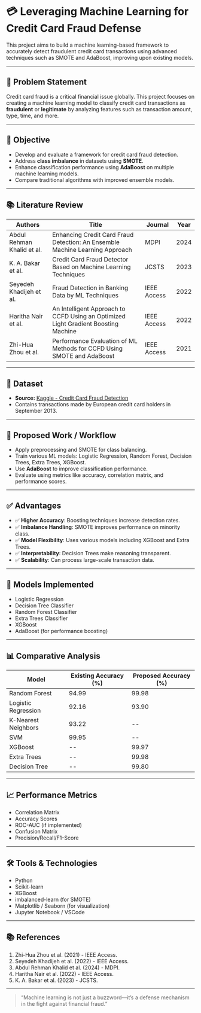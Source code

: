 # 💳 Leveraging Machine Learning for Credit Card Fraud Defense

This project aims to build a machine learning-based framework to accurately detect fraudulent credit card transactions using advanced techniques such as SMOTE and AdaBoost, improving upon existing models.

---

## 📌 Problem Statement

Credit card fraud is a critical financial issue globally. This project focuses on creating a machine learning model to classify credit card transactions as **fraudulent** or **legitimate** by analyzing features such as transaction amount, type, time, and more.

---

## 🎯 Objective

- Develop and evaluate a framework for credit card fraud detection.
- Address **class imbalance** in datasets using **SMOTE**.
- Enhance classification performance using **AdaBoost** on multiple machine learning models.
- Compare traditional algorithms with improved ensemble models.

---

## 📚 Literature Review

| Authors | Title | Journal | Year |
|--------|-------|---------|------|
| Abdul Rehman Khalid et al. | Enhancing Credit Card Fraud Detection: An Ensemble Machine Learning Approach | MDPI | 2024 |
| K. A. Bakar et al. | Credit Card Fraud Detector Based on Machine Learning Techniques | JCSTS | 2023 |
| Seyedeh Khadijeh et al. | Fraud Detection in Banking Data by ML Techniques | IEEE Access | 2022 |
| Haritha Nair et al. | An Intelligent Approach to CCFD Using an Optimized Light Gradient Boosting Machine | IEEE Access | 2022 |
| Zhi-Hua Zhou et al. | Performance Evaluation of ML Methods for CCFD Using SMOTE and AdaBoost | IEEE Access | 2021 |

---

## 📂 Dataset

- **Source:** [Kaggle - Credit Card Fraud Detection](https://www.kaggle.com/datasets/mlg-ulb/creditcardfraud)
- Contains transactions made by European credit card holders in September 2013.

---

## 🔄 Proposed Work / Workflow

- Apply preprocessing and SMOTE for class balancing.
- Train various ML models: Logistic Regression, Random Forest, Decision Trees, Extra Trees, XGBoost.
- Use **AdaBoost** to improve classification performance.
- Evaluate using metrics like accuracy, correlation matrix, and performance scores.

---

## ✅ Advantages

- ✅ **Higher Accuracy**: Boosting techniques increase detection rates.
- ✅ **Imbalance Handling**: SMOTE improves performance on minority class.
- ✅ **Model Flexibility**: Uses various models including XGBoost and Extra Trees.
- ✅ **Interpretability**: Decision Trees make reasoning transparent.
- ✅ **Scalability**: Can process large-scale transaction data.

---

## 🧪 Models Implemented

- Logistic Regression
- Decision Tree Classifier
- Random Forest Classifier
- Extra Trees Classifier
- XGBoost
- AdaBoost (for performance boosting)

---

## 📊 Comparative Analysis

| Model | Existing Accuracy (%) | Proposed Accuracy (%) |
|-------|------------------------|------------------------|
| Random Forest | 94.99 | 99.98 |
| Logistic Regression | 92.16 | 93.90 |
| K-Nearest Neighbors | 93.22 | -- |
| SVM | 99.95 | -- |
| XGBoost | -- | 99.97 |
| Extra Trees | -- | 99.98 |
| Decision Tree | -- | 99.80 |

---

## 📈 Performance Metrics

- Correlation Matrix
- Accuracy Scores
- ROC-AUC (if implemented)
- Confusion Matrix
- Precision/Recall/F1-Score

---

## 🛠️ Tools & Technologies

- Python
- Scikit-learn
- XGBoost
- imbalanced-learn (for SMOTE)
- Matplotlib / Seaborn (for visualization)
- Jupyter Notebook / VSCode

---

## 📚 References

1. Zhi-Hua Zhou et al. (2021) - IEEE Access.
2. Seyedeh Khadijeh et al. (2022) - IEEE Access.
3. Abdul Rehman Khalid et al. (2024) - MDPI.
4. Haritha Nair et al. (2022) - IEEE Access.
5. K. A. Bakar et al. (2023) - JCSTS.

---

> “Machine learning is not just a buzzword—it’s a defense mechanism in the fight against financial fraud.”
